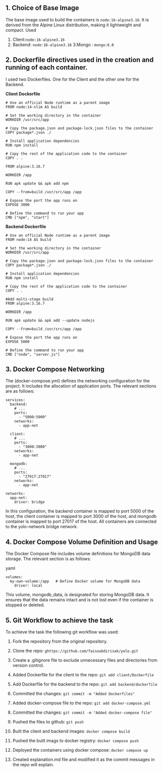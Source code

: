## 1. Choice of Base Image
 The base image used to build the containers is `node:16-alpine3.16`. It is derived from the Alpine Linux distribution, making it lightweight and compact. 
 Used 
 1. Client:`node:16-alpine3.16`
 2. Backend: `node:16-alpine3.16`
 3.Mongo : `mongo:6.0 `
       

## 2. Dockerfile directives used in the creation and running of each container.
 I used two Dockerfiles. One for the Client and the other one for the Backend.

**Client Dockerfile**

```
# Use an official Node runtime as a parent image
FROM node:14-slim AS build

# Set the working directory in the container
WORKDIR /usr/src/app

# Copy the package.json and package-lock.json files to the container
COPY package*.json ./

# Install application dependencies
RUN npm install

# Copy the rest of the application code to the container
COPY . .

FROM alpine:3.16.7

WORKDIR /app

RUN apk update && apk add npm

COPY --from=build /usr/src/app /app

# Expose the port the app runs on
EXPOSE 3000

# Define the command to run your app
CMD ["npm", "start"]
```
**Backend Dockerfile**

```
# Use an official Node runtime as a parent image
FROM node:14 AS build

# Set the working directory in the container
WORKDIR /usr/src/app

# Copy the package.json and package-lock.json files to the container
COPY package*.json ./

# Install application dependencies
RUN npm install

# Copy the rest of the application code to the container
COPY . .

#Add multi-stage build
FROM alpine:3.16.7

WORKDIR /app

RUN apk update && apk add --update nodejs

COPY --from=build /usr/src/app /app

# Expose the port the app runs on
EXPOSE 5000

# Define the command to run your app
CMD ["node", "server.js"]

```

## 3. Docker Compose Networking
The (docker-compose.yml) defines the networking configuration for the project. It includes the allocation of application ports. The relevant sections are as follows:


```
services:
  backend:
    # ...
    ports:
      - "5000:5000"
    networks:
      - app-net

  client:
    # ...
    ports:
      - "3000:3000"
    networks:
      - app-net
  
  mongodb:
    # ...
    ports:
      - "27017:27017"
    networks:
      - app-net

networks:
  app-net:
    driver: bridge
```
In this configuration, the backend container is mapped to port 5000 of the host, the client container is mapped to port 3000 of the host, and mongodb container is mapped to port 27017 of the host. All containers are connected to the yolo-network bridge network.


## 4.  Docker Compose Volume Definition and Usage
The Docker Compose file includes volume definitions for MongoDB data storage. The relevant section is as follows:

yaml

```
volumes:
  my-own-volume:/app   # Define Docker volume for MongoDB data
    driver: local

```
This volume, mongodb_data, is designated for storing MongoDB data. It ensures that the data remains intact and is not lost even if the container is stopped or deleted.

## 5. Git Workflow to achieve the task

To achieve the task the following git workflow was used:

1. Fork the repository from the original repository.
2. Clone the repo: `ghttps://github.com/faisoabdirisak/yolo.git`
3. Create a .gitignore file to exclude unnecessary files and directories from version control.
4. Added Dockerfile for the client to the repo:
`git add client/Dockerfile`
5. Add Dockerfile for the backend to the repo:
`git add backend/dockerfile`
6. Committed the changes:
`git commit -m "Added Dockerfiles"`
7. Added docker-compose file to the repo:
`git add docker-compose.yml`
8. Committed the changes:
`git commit -m "Added docker-compose file"`
9. Pushed the files to github:
`git push `
10. Built the client and backend images:
`docker compose build`
11. Pushed the built imags to docker registry:
`docker compose push`
12. Deployed the containers using docker compose:
`docker compose up`

13. Created explanation.md file and modified it as the commit messages in the repo will explain.

